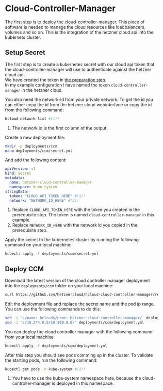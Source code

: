 # Cloud-Controller-Manager
The first step is to deploy the cloud-controller-manager. This piece of software is needed to manage the cloud resources like loadbalancers, volumes and so on. This is the integration of the hetzner cloud api into the kubernets cluster. 

## Setup Secret
The first step is to create a kubernetes secret with our cloud api token that the cloud-controller-manager will use to authenticate against the hetzner cloud api.  
We have created the token in [the preparation step](../../prerequisites/hetzner/#create-api-tokens).  
In my example configuration I have named the token `cloud-controller-manager` in the hetzner cloud. 

You also need the network-id from your private network. To get the id you can either copy the id from the hetzner cloud webinterface or copy the id from the following command:
```bash
hcloud network list #(1)!
```

1. The network id is the first column of the output.

Create a new deployment file:
```bash
mkdir -p deployments/ccm
nano deployments/ccm/secret.yml
```

And add the following content:
```yaml linenums="1"
apiVersion: v1
kind: Secret
metadata:
  name: hetzner-cloud-controller-manager
  namespace: kube-system
stringData:
  token: "CLOUD_API_TOKEN_HERE" #(1)!
  network: "NETWORK_ID_HERE" #(2)!
```

1. Replace `CLOUD_API_TOKEN_HERE` with the token you created in the prerequisite step. The token is named `cloud-controller-manager` in this example.
2. Replace `NETWORK_ID_HERE` with the network id you copied in the prerequisite step.

Apply the secret to the kubernetes cluster by running the following command on your local machine:
```bash
kubectl apply -f deployments/ccm/secret.yml
```

## Deploy CCM
Download the latest version of the cloud controller manager deployment into the `deployments/ccm` folder on your local machine:
```bash
curl https://github.com/hetznercloud/hcloud-cloud-controller-manager/releases/latest/download/ccm-networks.yaml --create-dirs -L -o deployments/ccm/deployment.yml
```

Edit the deployment file and replace the secret name and the pod ip range. You can use the following commands to do this:
```bash
sed -i 's/name: hcloud$/name: hetzner-cloud-controller-manager/' deployments/ccm/deployment.yml
sed -i 's/10.244.0.0/10.100.0.0/' deployments/ccm/deployment.yml
```

You can deploy the cloud controller manager with the following command from your local machine:
```bash
kubectl apply -f deployments/ccm/deployment.yml
```

After this step you should see pods comming up in the cluster. To validate the starting pods, run the following command:
```bash
kubectl get pods -n kube-system #(1)!
```

1. You have to use the kube-system namespace here, because the cloud-controller-manager is deployed in this namespace.